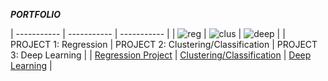 ***PORTFOLIO***

| ----------- | ----------- | ----------- |
| ![reg](https://data-science-blog.com/wp-content/uploads/2022/05/linear-regression-error-term.png)
 | ![clus](https://i.stack.imgur.com/Ae6qa.png) | ![deep](https://miro.medium.com/max/453/1*51D0MqtqHu3h2vTE5oJ-7g.png) |
| PROJECT 1: Regression | PROJECT 2: Clustering/Classification |  PROJECT 3: Deep Learning |
| [Regression Project](https://www.google.com) | [Clustering/Classification](https://www.google.com) |  [Deep Learning](https://www.google.com) |
